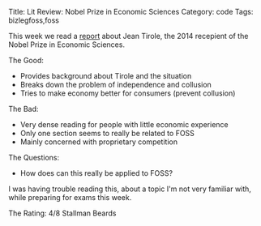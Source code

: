 Title: Lit Review: Nobel Prize in Economic Sciences
Category: code
Tags: bizlegfoss,foss

This week we read a [report][lit] about Jean Tirole, the 2014 recepient of the Nobel Prize in Economic Sciences.

The Good:

- Provides background about Tirole and the situation
- Breaks down the problem of independence and collusion
- Tries to make economy better for consumers (prevent collusion)

The Bad:

- Very dense reading for people with little economic experience
- Only one section seems to really be related to FOSS
- Mainly concerned with proprietary competition

The Questions:

- How does can this really be applied to FOSS?

I was having trouble reading this, about a topic I'm not very familiar with, while preparing for exams this week.

The Rating: 4/8 Stallman Beards

[lit]: http://bizlegfoss-ritigm.rhcloud.com/static/books/nobel-popular-economicsciences2014.pdf
